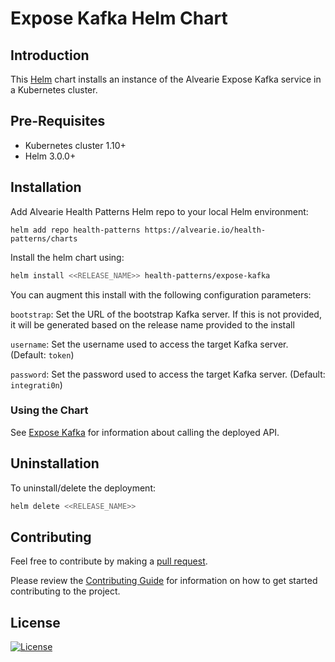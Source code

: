 # Expose Kafka Helm Chart

## Introduction

This [Helm](https://github.com/kubernetes/helm) chart installs an instance of the Alvearie Expose Kafka service in a Kubernetes cluster.

## Pre-Requisites

- Kubernetes cluster 1.10+
- Helm 3.0.0+

## Installation

Add Alvearie Health Patterns Helm repo to your local Helm environment:

```
helm add repo health-patterns https://alvearie.io/health-patterns/charts
```

Install the helm chart using:

```bash
helm install <<RELEASE_NAME>> health-patterns/expose-kafka
```

You can augment this install with the following configuration parameters:

`bootstrap`: Set the URL of the bootstrap Kafka server. If this is not provided, it will be generated based on the release name provided to the install

`username`: Set the username used to access the target Kafka server. (Default: `token`)

`password`: Set the password used to access the target Kafka server. (Default: `integrati0n`)

### Using the Chart

See [Expose Kafka](../README.md) for information about calling the deployed API.

## Uninstallation

To uninstall/delete the deployment:

```bash
helm delete <<RELEASE_NAME>>
```

## Contributing

Feel free to contribute by making a [pull request](https://github.com/Alvearie/health-patterns/pull/new/master).

Please review the [Contributing Guide](https://github.com/Alvearie/health-patterns/blob/main/CONTRIBUTING.md) for information on how to get started contributing to the project.

## License
[![License](https://img.shields.io/badge/License-Apache%202.0-blue.svg)](https://opensource.org/licenses/Apache-2.0) 
